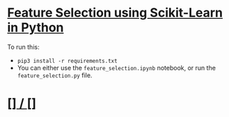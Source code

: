 # [Feature Selection using Scikit-Learn in Python](https://www.thepythoncode.com/article/feature-selection-and-feature-engineering-using-python)
To run this:
- `pip3 install -r requirements.txt`
- You can either use the `feature_selection.ipynb` notebook, or run the `feature_selection.py` file.
##
# [[] / []]()